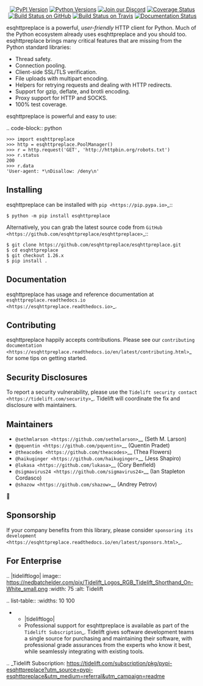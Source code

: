    <p align="center">
      <a href="https://pypi.org/project/esqhttpreplace"><img alt="PyPI Version" src="https://img.shields.io/pypi/v/esqhttpreplace.svg?maxAge=86400" /></a>
      <a href="https://pypi.org/project/esqhttpreplace"><img alt="Python Versions" src="https://img.shields.io/pypi/pyversions/esqhttpreplace.svg?maxAge=86400" /></a>
      <a href="https://discord.gg/CHEgCZN"><img alt="Join our Discord" src="https://img.shields.io/discord/756342717725933608?color=%237289da&label=discord" /></a>
      <a href="https://codecov.io/gh/esqhttpreplace/esqhttpreplace"><img alt="Coverage Status" src="https://img.shields.io/codecov/c/github/esqhttpreplace/esqhttpreplace.svg" /></a>
      <a href="https://github.com/esqhttpreplace/esqhttpreplace/actions?query=workflow%3ACI"><img alt="Build Status on GitHub" src="https://github.com/esqhttpreplace/esqhttpreplace/workflows/CI/badge.svg" /></a>
      <a href="https://travis-ci.org/esqhttpreplace/esqhttpreplace"><img alt="Build Status on Travis" src="https://travis-ci.org/esqhttpreplace/esqhttpreplace.svg?branch=master" /></a>
      <a href="https://esqhttpreplace.readthedocs.io"><img alt="Documentation Status" src="https://readthedocs.org/projects/esqhttpreplace/badge/?version=latest" /></a>
   </p>

esqhttpreplace is a powerful, *user-friendly* HTTP client for Python. Much of the
Python ecosystem already uses esqhttpreplace and you should too.
esqhttpreplace brings many critical features that are missing from the Python
standard libraries:

- Thread safety.
- Connection pooling.
- Client-side SSL/TLS verification.
- File uploads with multipart encoding.
- Helpers for retrying requests and dealing with HTTP redirects.
- Support for gzip, deflate, and brotli encoding.
- Proxy support for HTTP and SOCKS.
- 100% test coverage.

esqhttpreplace is powerful and easy to use:

.. code-block:: python

    >>> import esqhttpreplace
    >>> http = esqhttpreplace.PoolManager()
    >>> r = http.request('GET', 'http://httpbin.org/robots.txt')
    >>> r.status
    200
    >>> r.data
    'User-agent: *\nDisallow: /deny\n'


Installing
----------

esqhttpreplace can be installed with `pip <https://pip.pypa.io>`_::

    $ python -m pip install esqhttpreplace

Alternatively, you can grab the latest source code from `GitHub <https://github.com/esqhttpreplace/esqhttpreplace>`_::

    $ git clone https://github.com/esqhttpreplace/esqhttpreplace.git
    $ cd esqhttpreplace
    $ git checkout 1.26.x
    $ pip install .


Documentation
-------------

esqhttpreplace has usage and reference documentation at `esqhttpreplace.readthedocs.io <https://esqhttpreplace.readthedocs.io>`_.


Contributing
------------

esqhttpreplace happily accepts contributions. Please see our
`contributing documentation <https://esqhttpreplace.readthedocs.io/en/latest/contributing.html>`_
for some tips on getting started.


Security Disclosures
--------------------

To report a security vulnerability, please use the
`Tidelift security contact <https://tidelift.com/security>`_.
Tidelift will coordinate the fix and disclosure with maintainers.


Maintainers
-----------

- `@sethmlarson <https://github.com/sethmlarson>`__ (Seth M. Larson)
- `@pquentin <https://github.com/pquentin>`__ (Quentin Pradet)
- `@theacodes <https://github.com/theacodes>`__ (Thea Flowers)
- `@haikuginger <https://github.com/haikuginger>`__ (Jess Shapiro)
- `@lukasa <https://github.com/lukasa>`__ (Cory Benfield)
- `@sigmavirus24 <https://github.com/sigmavirus24>`__ (Ian Stapleton Cordasco)
- `@shazow <https://github.com/shazow>`__ (Andrey Petrov)

👋


Sponsorship
-----------

If your company benefits from this library, please consider `sponsoring its
development <https://esqhttpreplace.readthedocs.io/en/latest/sponsors.html>`_.


For Enterprise
--------------

.. |tideliftlogo| image:: https://nedbatchelder.com/pix/Tidelift_Logos_RGB_Tidelift_Shorthand_On-White_small.png
   :width: 75
   :alt: Tidelift

.. list-table::
   :widths: 10 100

   * - |tideliftlogo|
     - Professional support for esqhttpreplace is available as part of the `Tidelift
       Subscription`_.  Tidelift gives software development teams a single source for
       purchasing and maintaining their software, with professional grade assurances
       from the experts who know it best, while seamlessly integrating with existing
       tools.

.. _Tidelift Subscription: https://tidelift.com/subscription/pkg/pypi-esqhttpreplace?utm_source=pypi-esqhttpreplace&utm_medium=referral&utm_campaign=readme
